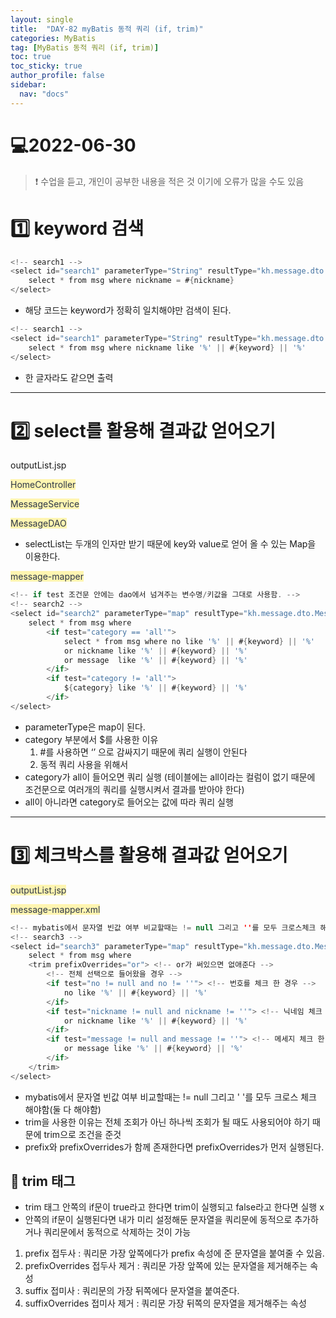 ```yaml
---
layout: single
title:  "DAY-82 myBatis 동적 쿼리 (if, trim)"
categories: MyBatis
tag: [MyBatis 동적 쿼리 (if, trim)]
toc: true
toc_sticky: true
author_profile: false
sidebar:
  nav: "docs"
---
```


# 💻2022-06-30

<!--Quote-->
> ❗ 수업을 듣고, 개인이 공부한 내용을 적은 것 이기에 오류가 많을 수도 있음




# 1️⃣ keyword 검색

```java
<!-- search1 -->
<select id="search1" parameterType="String" resultType="kh.message.dto.MessageDTO">
	select * from msg where nickname = #{nickname}
</select>
```

- 해당 코드는 keyword가 정확히 일치해야만 검색이 된다.

```java
<!-- search1 -->
<select id="search1" parameterType="String" resultType="kh.message.dto.MessageDTO">
	select * from msg where nickname like '%' || #{keyword} || '%'
</select>
```

- 한 글자라도 같으면 출력

---

# 2️⃣ select를 활용해 결과값 얻어오기

outputList.jsp

<script src="https://gist.github.com/kimyeong96/1c51edb96f735496dbd6b78ae6fb52cb.js"></script>

<span style="color: #2D3748; background-color:#fff5b1;">HomeController</span>

<script src="https://gist.github.com/kimyeong96/62cc579edb58714163c2e97396f4ea0a.js"></script>

<span style="color: #2D3748; background-color:#fff5b1;">MessageService</span>


<script src="https://gist.github.com/kimyeong96/f7ee1c3e21079fb81687927315a52b5d.js"></script>

<span style="color: #2D3748; background-color:#fff5b1;">MessageDAO</span>


<script src="https://gist.github.com/kimyeong96/9d41e28b0e17f49ac704f5aaf1349c9a.js"></script>

- selectList는 두개의 인자만 받기 때문에 key와 value로 얻어 올 수 있는 Map을 이용한다.

<span style="color: #2D3748; background-color:#fff5b1;">message-mapper</span>


```java
<!-- if test 조건문 안에는 dao에서 넘겨주는 변수명/키값을 그대로 사용함. -->
<!-- search2 -->
<select id="search2" parameterType="map" resultType="kh.message.dto.MessageDTO">
	select * from msg where
		<if test="category == 'all'">
			select * from msg where no like '%' || #{keyword} || '%'
			or nickname like '%' || #{keyword} || '%'
			or message  like '%' || #{keyword} || '%'
		</if>
		<if test="category != 'all'">
			${category} like '%' || #{keyword} || '%'
		</if>
</select>
```

- parameterType은 map이 된다.
- category 부분에서 $를 사용한 이유
    1.  #를 사용하면 ‘’ 으로 감싸지기 때문에 쿼리 실행이 안된다
    2. 동적 쿼리  사용을 위해서
- category가 all이 들어오면 쿼리 실행 (테이블에는 all이라는 컬럼이 없기 때문에 조건문으로 여러개의 쿼리를 실행시켜서 결과를 받아야 한다)
- all이 아니라면 category로 들어오는 값에 따라 쿼리 실행

---
# 3️⃣ 체크박스를 활용해 결과값 얻어오기

<span style="color: #2D3748; background-color:#fff5b1;">outputList.jsp</span>


<script src="https://gist.github.com/kimyeong96/dbdb4fb304a9352c0a20ae14961a91b5.js"></script>

<span style="color: #2D3748; background-color:#fff5b1;">message-mapper.xml</span>


```java
<!-- mybatis에서 문자열 빈값 여부 비교할때는 != null 그리고 ''를 모두 크로스체크 해야함(둘다 해야함) -->
<!-- search3 -->
<select id="search3" parameterType="map" resultType="kh.message.dto.MessageDTO">
	select * from msg where
	<trim prefixOverrides="or"> <!-- or가 써있으면 없애준다 -->
		<!-- 전체 선택으로 들어왔을 경우 -->
		<if test="no != null and no != ''"> <!-- 번호를 체크 한 경우 -->
			no like '%' || #{keyword} || '%'
		</if>
		<if test="nickname != null and nickname != ''"> <!-- 닉네임 체크 한 경우 -->
			or nickname like '%' || #{keyword} || '%'
		</if>
		<if test="message != null and message != ''"> <!-- 메세지 체크 한 경우 -->
			or message like '%' || #{keyword} || '%'
		</if>
	</trim>
</select>
```

- mybatis에서 문자열 빈값 여부 비교할때는 != null 그리고 ' '를 모두 크로스 체크 해야함(둘 다 해야함)
- trim을  사용한 이유는 전체 조회가 아닌 하나씩 조회가 될 때도 사용되어야 하기 때문에 trim으로 조건을 준것
- prefix와 prefixOverrides가 함께 존재한다면 prefixOverrides가 먼저 실행된다.

## 🔔 trim 태그

- trim 태그 안쪽의 if문이 true라고 한다면 trim이 실행되고 false라고 한다면 실행 x
- 안쪽의 if문이 실행된다면 내가 미리 설정해둔 문자열을 쿼리문에 동적으로 추가하거나 쿼리문에서 동적으로 삭제하는 것이 가능

1. prefix 접두사 : 쿼리문 가장 앞쪽에다가 prefix 속성에 준 문자열을 붙여줄 수 있음.
2. prefixOverrides 접두사 제거 : 쿼리문 가장 앞쪽에 있는 문자열을 제거해주는 속성
3. suffix 접미사 : 쿼리문의 가장 뒤쪽에다 문자열을 붙여준다.
4. suffixOverrides 접미사 제거 : 쿼리문 가장 뒤쪽의 문자열을 제거해주는 속성